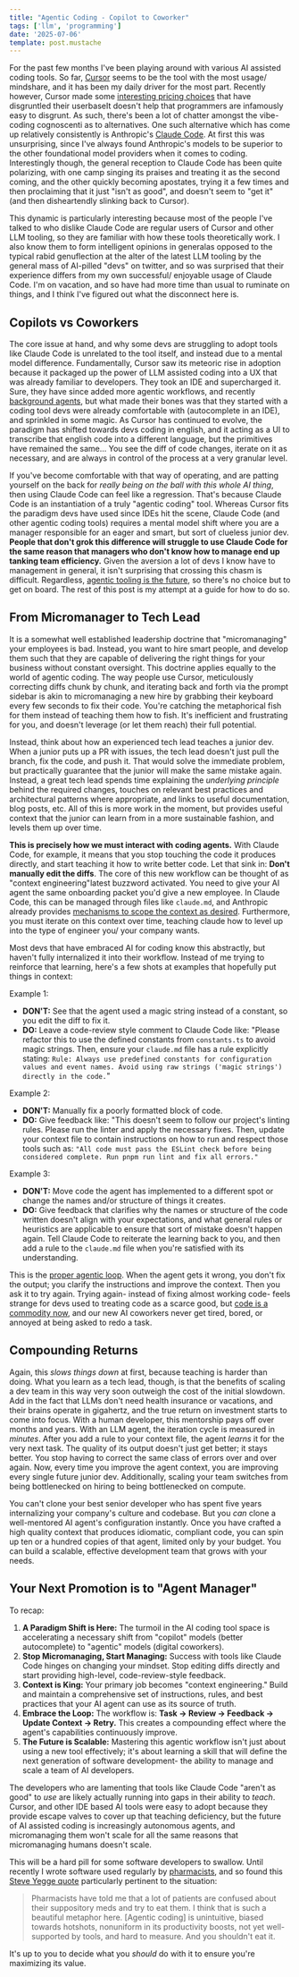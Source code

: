 ```yaml
---
title: "Agentic Coding - Copilot to Coworker"
tags: ['llm', 'programming']
date: '2025-07-06'
template: post.mustache
---
```



For the past few months I've been playing around with various AI assisted coding tools. So far, [Cursor](https://cursor.com/) seems to be the tool with the most usage/ mindshare, and it has been my daily driver for the most part. Recently however, Cursor made some [interesting pricing choices](https://cursor.com/blog/june-2025-pricing) that have disgruntled their userbase<span class="mgnote">It doesn't help that programmers are infamously easy to disgrunt</span>.
As such, there's been a lot of chatter amongst the vibe-coding cognoscenti as to alternatives. One such alternative which has come up relatively consistently is Anthropic's [Claude Code](https://www.anthropic.com/claude-code). At first this was unsurprising, since I've always found Anthropic's models to be superior to the other foundational model providers when it comes to coding. Interestingly though, the general reception to Claude Code has been quite polarizing, with one camp singing its praises and treating it as the second coming, and the other quickly becoming apostates, trying it a few times and then proclaiming that it just "isn't as good", and doesn't seem to "get it" (and then disheartendly slinking back to Cursor).

This dynamic is particularly interesting because most of the people I've talked to who dislike Claude Code are regular users of Cursor and other LLM tooling, so they are familiar with how these tools theoretically work. I also know them to form intelligent opinions in general<span class="mgnote">as opposed to the typical rabid genuflection at the alter of the latest LLM tooling by the general mass of AI-pilled "devs" on twitter</span>, and so was surprised that their experience differs from my own successful/ enjoyable usage of Claude Code. I'm on vacation, and so have had more time than usual to ruminate on things, and I think I've figured out what the disconnect here is.

## Copilots vs Coworkers
The core issue at hand, and why some devs are struggling to adopt tools like Claude Code is unrelated to the tool itself, and instead due to a mental model difference. Fundamentally, Cursor saw its meteoric rise in adoption because it packaged up the power of LLM assisted coding into a UX that was already familiar to developers. They took an IDE and supercharged it. Sure, they have since added more agentic workflows, and recently [background agents](https://docs.cursor.com/background-agent), but what made their bones was that they started with a coding tool devs were already comfortable with (autocomplete in an IDE), and sprinkled in some magic. As Cursor has continued to evolve, the paradigm has shifted towards devs coding in english, and it acting as a UI to transcribe that english code into a different language, but the primitives have remained the same... You see the diff of code changes, iterate on it as necessary, and are always in control of the process at a very granular level.

If you've become comfortable with that way of operating, and are patting yourself on the back for *really being on the ball with this whole AI thing*, then using Claude Code can feel like a regression. That's because Claude Code is an instantiation of a truly "agentic coding" tool. Whereas Cursor fits the paradigm devs have used since IDEs hit the scene, Claude Code (and other agentic coding tools) requires a mental model shift where you are a manager responsible for an eager and smart, but sort of clueless junior dev. **People that don't grok this difference will struggle to use Claude Code for the same reason that managers who don't know how to manage end up tanking team efficiency.** Given the aversion a lot of devs I know have to management in general, it isn't surprising that crossing this chasm is difficult. Regardless, [agentic tooling is the future](https://www.youtube.com/watch?v=LCEmiRjPEtQ), so there's no choice but to get on board. The rest of this post is my attempt at a guide for how to do so.

## From Micromanager to Tech Lead
It is a somewhat well established leadership doctrine that "micromanaging" your employees is bad. Instead, you want to hire smart people, and develop them such that they are capable of delivering the right things for your business without constant oversight. This doctrine applies equally to the world of agentic coding. The way people use Cursor, meticulously correcting diffs chunk by chunk, and iterating back and forth via the prompt sidebar is akin to micromanaging a new hire by grabbing their keyboard every few seconds to fix their code. You're catching the metaphorical fish for them instead of teaching them how to fish. It's inefficient and frustrating for you, and doesn't leverage (or let them reach) their full potential.

Instead, think about how an experienced tech lead teaches a junior dev. When a junior puts up a PR with issues, the tech lead doesn't just pull the branch, fix the code, and push it. That would solve the immediate problem, but practically guarantee that the junior will make the same mistake again. Instead, a great tech lead spends time explaining the *underlying principle* behind the required changes, touches on relevant best practices and architectural patterns where appropriate, and links to useful documentation, blog posts, etc. All of this is more work in the moment, but provides useful context that the junior can learn from in a more sustainable fashion, and levels them up over time.

**This is precisely how we must interact with coding agents.** With Claude Code, for example, it means that you stop touching the code it produces directly, and start teaching it how to write better code. Let that sink in: **Don't manually edit the diffs**. The core of this new workflow can be thought of as "context engineering"<span class="mgnote">latest buzzword activated</span>. You need to give your AI agent the same onboarding packet you'd give a new employee. In Claude Code, this can be managed through files like `claude.md`, and Anthropic already provides [mechanisms to scope the context as desired](https://www.anthropic.com/engineering/claude-code-best-practices). Furthermore, you must iterate on this context over time, teaching claude how to level up into the type of engineer you/ your company wants.

Most devs that have embraced AI for coding know this abstractly, but haven't fully internalized it into their workflow. Instead of me trying to reinforce that learning, here's a few shots at examples that hopefully put things in context:

Example 1:
* **DON'T:** See that the agent used a magic string instead of a constant, so you edit the diff to fix it.
* **DO:** Leave a code-review style comment to Claude Code like: "Please refactor this to use the defined constants from `constants.ts` to avoid magic strings. Then, ensure your `claude.md` file has a rule explicitly stating: `Rule: Always use predefined constants for configuration values and event names. Avoid using raw strings ('magic strings') directly in the code.`"

Example 2:
* **DON'T:** Manually fix a poorly formatted block of code.
* **DO:** Give feedback like: "This doesn't seem to follow our project's linting rules. Please run the linter and apply the necessary fixes. Then, update your context file to contain instructions on how to run and respect those tools such as: `"All code must pass the ESLint check before being considered complete. Run pnpm run lint and fix all errors."`

Example 3:
* **DON'T:** Move code the agent has implemented to a different spot or change the names and/or structure of things it creates.
* **DO:** Give feedback that clarifies why the names or structure of the code written doesn't align with your expectations, and what general rules or heuristics are applicable to ensure that sort of mistake doesn't happen again. Tell Claude Code to reiterate the learning back to you, and then add a rule to the `claude.md` file when you're satisfied with its understanding.

This is the [proper agentic loop](https://ghuntley.com/stdlib/). When the agent gets it wrong, you don't fix the output; you clarify the instructions and improve the context. Then you ask it to try again. Trying again- instead of fixing almost working code- feels strange for devs used to treating code as a scarce good, but [code is a commodity now](https://sourcegraph.com/blog/the-death-of-the-junior-developer), and our new AI coworkers never get tired, bored, or annoyed at being asked to redo a task.

## Compounding Returns
Again, this *slows things down* at first, because teaching is harder than doing. What you learn as a tech lead, though, is that the benefits of scaling a dev team in this way very soon outweigh the cost of the initial slowdown. Add in the fact that LLMs don't need health insurance or vacations, and their brains operate in gigahertz, and the true return on investment starts to come into focus. With a human developer, this mentorship pays off over months and years. With an LLM agent, the iteration cycle is measured in *minutes*. After you add a rule to your context file, the agent *learns* it for the very next task. The quality of its output doesn't just get better; it stays better. You stop having to correct the same class of errors over and over again. Now, every time you improve the agent context, you are improving every single future junior dev. Additionally, scaling your team switches from being bottlenecked on hiring to being bottlenecked on compute.

You can't clone your best senior developer who has spent five years internalizing your company's culture and codebase. But you *can* clone a well-mentored AI agent's configuration instantly. Once you have crafted a high quality context that produces idiomatic, compliant code, you can spin up ten or a hundred copies of that agent, limited only by your budget. You can build a scalable, effective development team that grows with your needs.

## Your Next Promotion is to "Agent Manager"

To recap:

1.  **A Paradigm Shift is Here:** The turmoil in the AI coding tool space is accelerating a necessary shift from "copilot" models (better autocomplete) to "agentic" models (digital coworkers).
2.  **Stop Micromanaging, Start Managing:** Success with tools like Claude Code hinges on changing your mindset. Stop editing diffs directly and start providing high-level, code-review-style feedback.
3.  **Context is King:** Your primary job becomes "context engineering." Build and maintain a comprehensive set of instructions, rules, and best practices that your AI agent can use as its source of truth.
4.  **Embrace the Loop:** The workflow is: **Task -> Review -> Feedback -> Update Context -> Retry.** This creates a compounding effect where the agent's capabilities continuously improve.
5.  **The Future is Scalable:** Mastering this agentic workflow isn't just about using a new tool effectively; it's about learning a skill that will define the next generation of software development- the ability to manage and scale a team of AI developers.

The developers who are lamenting that tools like Claude Code "aren't as good" to *use* are likely actually running into gaps in their ability to *teach*. Cursor, and other IDE based AI tools were easy to adopt because they provide escape valves to cover up that teaching deficiency, but the future of AI assisted coding is increasingly autonomous agents, and micromanaging them won't scale for all the same reasons that micromanaging humans doesn't scale.

This will be a hard pill for some software developers to swallow. Until recently I wrote software used regularly by [pharmacists](https://pharmacy.amazon.com/), and so found this [Steve Yegge quote](https://sourcegraph.com/blog/the-death-of-the-stubborn-developer) particularly pertinent to the situation:

> Pharmacists have told me that a lot of patients are confused about their suppository meds and try to eat them. I think that is such a beautiful metaphor here. [Agentic coding] is unintuitive, biased towards hotshots, nonuniform in its productivity boosts, not yet well-supported by tools, and hard to measure. And you shouldn't eat it.

It's up to you to decide what you *should* do with it to ensure you're maximizing its value.

